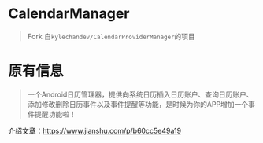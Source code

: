 # CalendarManager

> Fork 自`kylechandev/CalendarProviderManager`的项目

# 原有信息

> 一个Android日历管理器，提供向系统日历插入日历账户、查询日历账户、添加修改删除日历事件以及事件提醒等功能，是时候为你的APP增加一个事件提醒功能啦！

介绍文章：https://www.jianshu.com/p/b60cc5e49a19